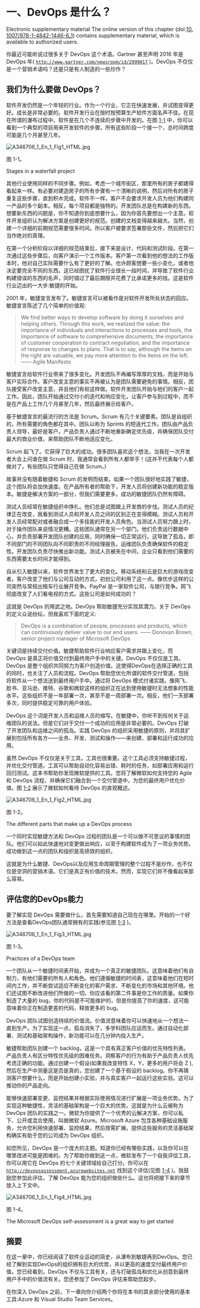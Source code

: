 # 一、DevOps 是什么？

Electronic supplementary material The online version of this chapter (doi:[10.​1007/​978-1-4842-1446-6_​1](http://dx.doi.org/10.1007/978-1-4842-1446-6_1)) contains supplementary material, which is available to authorized users.

你最近可能听说过很多关于 DevOps 这个术语。Gartner 甚至声明 2016 年是 DevOps 年( [`http://www.gartner.com/newsroom/id/2999017`](http://www.gartner.com/newsroom/id/2999017) )。DevOps 不仅仅是一个营销术语吗？还是只是有人制造的一些炒作？

## 我们为什么要做 DevOps？

软件开发仍然是一个年轻的行业。作为一个行业，它正在快速发展，并试图变得更好。成长是非常必要的。软件开发行业在按时按预算生产软件方面名声不佳。在现在所谓的瀑布过程中，软件是在几个不连续的步骤中开发的。在图 [1-1](#Fig1) 中，你可以看到一个典型的项目用来开发软件的步骤。所有这些阶段一个接一个，总时间跨度可能是几个月甚至几年。

![A346706_1_En_1_Fig1_HTML.jpg](img/A346706_1_En_1_Fig1_HTML.jpg)

图 1-1。

Stages in a waterfall project

其他行业使用同样的不同步骤。例如，考虑一个城市街区，那里所有的房子都建得看起来一样。有必要对建造房子的所有步骤有一个清晰的说明，然后对所有的房子重复这些步骤，直到积木完成。软件不一样。客户不会要求开发人员为他们构建同一产品的多个副本。相反，每个项目都是独特的。开发团队总是在构建新的东西。想要新东西的问题是，你不知道你到底想要什么，因为你首先要想出一个主意。软件开发组织认为解决方案是创建更好的规范。创建的文档变得越来越大。当然，创建一个详细的前期规范需要很多时间。所以客户被要求签署那些文件，然后把它们当作绝对的真理。

在第一个分析阶段以详细的规范结束后，接下来是设计、代码和测试阶段。在第一次通过这些步骤后，向客户演示一个工作版本。客户第一次看到他的想法的工作版本时，他对自己实际需要什么有了更好的了解。也许顾客想要一些小变化，或者他决定要完全不同的东西。这已经困扰了软件行业很长一段时间，并导致了软件行业构建错误的东西的名声，同时错过了最后期限并花费了比承诺更多的钱。这是软件行业迈出的一大步:敏捷的开始。

2001 年，敏捷宣言发布了。敏捷宣言可以被看作是对软件开发所处状态的回应。敏捷宣言陈述了几个简单的价值观:

> We find better ways to develop software by doing it ourselves and helping others. Through this work, we realized the value: the importance of individuals and interactions to processes and tools, the importance of software to comprehensive documents, the importance of customer cooperation to contract negotiation, and the importance of response to changes to plans. That is to say, although the items on the right are valuable, we pay more attention to the items on the left. —— Agile Manifesto

敏捷宣言给软件行业带来了很多变化。开发团队不再编写厚厚的文档，而是开始与客户实际合作。客户改变主意的事实不再被认为是团队需要避免的事情。相反，团队接受客户改变主意，并且他们有权这样做。软件开发团队开始与他们的客户一起工作。因此，团队开始通过交付小的迭代和响应变化，让客户参与到过程中，而不是在产品上工作几个月甚至几年，然后最终展示给客户。

基于敏捷宣言的最流行的方法是 Scrum。Scrum 有几个关键要素。团队是自组织的，所有需要的角色都在其中。团队以称为 Sprints 的短迭代工作。团队由产品负责人领导，最好是客户。产品负责人通过不断地重新确定优先级，并确保团队交付最大的商业价值，来帮助团队不断地适应变化。

Scrum 起飞了。它获得了巨大的成功。很多团队喜欢这个想法，当我在一次开发者大会上问谁在做 Scrum 时，我通常会看到所有人都举手！(这并不代表每个人都做对了。有些团队只觉得自己在做 Scrum。)

故事并没有随着敏捷和 Scrum 的发明而结束。如果一个团队很好地实践了敏捷，这个团队将会加快速度。在产品所有者的帮助下，开发人员将创建新功能的稳定版本。敏捷是解决方案的一部分，但我们需要更多。成功的敏捷团队仍然有障碍。

测试人员经常在敏捷组织中挣扎。他们总是试图跟上开发商的步伐。测试人员的纪律正在改变，我看到测试人员和开发人员之间的区别正在变得模糊。测试人员和开发人员经常配对或者融合成一个多技能的开发人员角色。当测试人员努力跟上时，对于操作团队来说情况更糟。这些团队通常在另一个部门。他们负责运行数据中心，并负责部署开发团队创建的应用，同时确保一切正常运行。这导致了孤岛，即不同部门的不同团队向不同职责的不同经理报告。运维团队负责确保软件的稳定性。开发团队负责尽快推出新功能。测试人员被夹在中间，企业只看到他们需要的东西需要太长时间才能得到。

自从引入敏捷以来，软件世界发生了更大的变化。移动系统和云是巨大的游戏改变者。客户改变了他们与公司互动的方式，初创公司利用了这一点。像优步这样的公司突然与常规出租车行业展开竞争。PayPal 是一家软件公司，与银行竞争。网飞彻底改变了人们看电视的方式。这些公司是如何成功的？

这就是 DevOps 的用武之地。DevOps 帮助敏捷充分实现其潜力。关于 DevOps 的定义众说纷纭，但我喜欢下面的定义:

> DevOps is a combination of people, processes and products, which can continuously deliver value to our end users. —— Donovan Brown, senior project manager of Microsoft DevOps

关键词是持续交付价值。敏捷帮助软件行业响应客户需求并跟上变化，而 DevOps 是真正将价值交付到最终用户手中的关键。DevOps 不仅仅是工具。DevOps 是整个组织共同努力为客户创造价值。这使得DevOps在选择正确的工具的同时，也关注了人员和流程。DevOps 帮助您优化所谓的软件交付管道，包括将软件从一个想法送到最终用户手中。通过将 DevOps 模式付诸实践，像网飞、脸书、亚马逊、推特、谷歌和微软这样的组织正在达到使用敏捷时无法想象的性能水平。这些组织不是一年部署一次，甚至不是一周部署一次。相反，他们一天部署多次，同时提供稳定可靠的用户体验。

DevOps 这个词是开发人员和运维人员的缩写。在敏捷中，你听不到任何关于运维团队的说法。但是它们对于交付一个成功的应用是非常必要的。DevOps 打破了开发团队和运维之间的孤岛。实践 DevOps 的组织采用敏捷的原则，并将其扩展到包括所有各方——业务、开发、测试和操作——来创建、部署和运行成功的应用。

虽然 DevOps 不仅仅是关于工具，工具也很重要。这个工具必须支持敏捷过程，并优化交付管道。工具可以帮助自动化容易出错、耗时的任务，如部署应用和运行回归测试。这本书帮助你发现微软提供的工具。您将了解微软如何支持您的 Agile 和 DevOps 流程，并确保它们融合到一个交付管道中，为您的最终用户优化价值。图 [1-2](#Fig2) 展示了微软如何看待 DevOps 的直观概述。

![A346706_1_En_1_Fig2_HTML.jpg](img/A346706_1_En_1_Fig2_HTML.jpg)

图 1-2。

The different parts that make up a DevOps process

一个同时实现敏捷方法和 DevOps 过程的团队是一个可以做不可思议的事情的团队。他们可以如此快速地对变更做出响应，以至于构建软件成为了一项业务优势。成功做到这一点的团队和组织是高绩效的组织。

这就是为什么敏捷、DevOps以及应用生命周期管理的整个过程不是炒作，也不仅仅是空洞的营销术语。它们是真正有价值的技术。然而，实现它们并不像看起来那么容易。

## 评估您的DevOps能力

要了解实现 DevOps 需要做什么，首先需要知道自己现在在哪里。开始的一个好方法是查看DevOps团队通常拥有的实践(参见图 [1-3](#Fig3) )。

![A346706_1_En_1_Fig3_HTML.jpg](img/A346706_1_En_1_Fig3_HTML.jpg)

图 1-3。

Practices of a DevOps team

一个团队从一个敏捷时间表开始，并成为一个真正的敏捷团队。这意味着他们有自制力，有他们需要的所有人和角色。他们遵循敏捷的时间表，这意味着他们在短时间内工作，并不断尝试适应不断变化的客户需求、不断变化的市场和其他环境。他们还试图不断改进他们所做的一切。你应该看的第二件事是你工作的质量。如果你制造了大量的 bug，你的代码是不可能维护的，但是你提高了你的速度，这可能意味着你正在制造更差的代码，释放更多的 bug。

DevOps 团队试图创造持续的价值流。价值流意味着你可以快速地从一个想法一直到生产。为了实现这一点，孤岛消失了，多学科团队应运而生。通过自动化部署、测试和基础架构操作，新功能可以在几分钟内投入生产。

敏捷帮助团队创建一个 backlog，这是一个具有真正客户价值的优先特性列表。产品负责人有区分特性优先级的困难任务。洞察客户的行为有助于产品负责人优先考虑正确的功能。通过创建一个假设(如果我改变特性 X，Y，更多的用户将会 Z ),然后在生产中测量这是否是真的，您创建了一个基于假设的 backlog。你不再猜测客户想要什么，而是开始创建小实验，并与真实客户一起运行这些实验。这可以推动你的产品走向。

能够快速部署变更、监控结果并根据实际使用情况进行扩展是一项业务优势。为了实现这种敏捷性，灵活的基础架构是一个巨大的优势。这就是为什么云被称为 DevOps 团队的实践之一。微软为你提供了一个优秀的云解决方案，你可以私下、公开或混合使用，叫做微软 Azure。Microsoft Azure 包含各种基础设施服务，允许您利用快速部署、监控结果，然后按需扩展。提供这些服务的灵活基础架构确实有助于您的公司成为 DevOps 组织。

如您所见，DevOps 是一个庞大的主题。知道你已经有哪些实践，以及你可以在哪里改进可能是困难的。为了帮助你做到这一点，微软发布了一个自我评估工具，你可以用它在 DevOps 的七个关键领域给自己打分。你可以在 [`http://devopsassessment.azurewebsites.net`](http://devopsassessment.azurewebsites.net) 找到这个评估(见图 [1-4](#Fig4) )。我鼓励您参加此评估，了解 DevOps 能为您的组织做些什么。这也将把接下来的章节放入上下文中。

![A346706_1_En_1_Fig4_HTML.jpg](img/A346706_1_En_1_Fig4_HTML.jpg)

图 1-4。

The Microsoft DevOps self-assessment is a great way to get started

## 摘要

在这一章中，你已经阅读了软件业运动的简史，从瀑布到敏捷再到DevOps。您已经了解到实现DevOps的组织拥有巨大的优势，并以更高的速度交付最终用户价值。您已经看到，DevOps 不仅与工具有关，还与打破孤岛和优化从创意到最终用户手中的价值流有关。您还参加了 DevOps 评估来帮助您起步。

在你深入 DevOps 之前，下一章向你介绍两个你将在本书的其余部分使用的基本工具:Azure 和 Visual Studio Team Services。